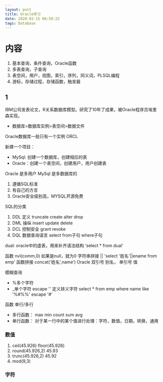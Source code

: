 ```yaml
---
layout: post
title: Oracle学习
date: 2020-02-15 08:59:22
tags: Database
---
```


# 内容
1. 基本查询，条件查询，Oracle函数
2. 多表查询，子查询
3. 表空间，用户，视图，索引，序列，同义词，PLSQL编程
4. 游标，存储过程，存储函数，触发器

## 1
IBM公司发表论文，R关系数据库模型。研究了10年了成果，被Oracle程序员埃里森实现。
- 数据库>数据库实例>表空间>数据文件

Oracle数据库一般只有一个实例 ORCL

新建一个项目：
- MySql: 创建一个数据库，创建相应的表
- Oracle：创建一个表空间，创建用户，用户创建表
 
Oracle 是多用户 MySql 是多数据库的
 
 1. 遵循SQL标准
 2. 有自己的方言
 3. Oracle安全级别高，MYSQL开源免费
 
SQL的分类
 1. DDL 定义 truncate create alter drop
 2. DML 操纵 insert update delete
 3. DCL 控制安全 grant revoke
 4. DQL 数据查询语言 select from子句 where子句
 
dual: oracle中的虚表，用来补齐语法结构 ‘select * from dual’

函数 nvl(comm,0) 如果是null，就为0
字符串拼接 || 'select '姓名'||ename from emp'
函数拼接 concat('姓名',name')
Oracle 双引号 别名， 单引号 值

模糊查询
- %多个字符
- _单个字符
escape '\' 定义转义字符 select * from emp where name like '%#%%' escape '#'

函数 单行/多行
- 多行函数： max min count sum avg
- 单行函数： 对于某一行中的某个值进行处理：字符，数值，日期，转换，通用
### 数值
1. ceil(45.926) floor(45.926) 
2. round(45.926,2) 45.93
3. trunc(45.926,2)  45.92
4. mod(9,3)

### 字符

